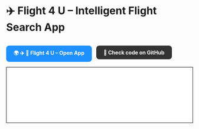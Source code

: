 # ✈️ Flight 4 U – Intelligent Flight Search App

<div style="display: flex; gap: 12px;">

  <a href="https://lotyappmy.streamlit.app/" 
     class="md-button md-button--primary" 
     style="background-color: #1E90FF; color: white; padding: 10px 20px; 
            border-radius: 8px; text-decoration: none; font-weight: bold; display: inline-flex; align-items: center; gap: 8px;">
    🌍 ✈️ 📱 Flight 4 U – Open App
  </a>

  <a href="https://github.com/KamilSemczuk13/Loty_app.git"
     class="md-button md-button--secondary" 
     style="background-color: #333; color: white; padding: 10px 20px; 
            border-radius: 8px; text-decoration: none; font-weight: bold; display: inline-flex; align-items: center; gap: 8px;">
    🐙 Check code on GitHub
  </a>

</div>



<iframe
    id="content"
    src="loty_ENG.html"
    width="100%"
    style="border:1px solid black;overflow:hidden;"
></iframe>
<script>
function resizeIframeToFitContent(iframe) {
    iframe.style.height = (iframe.contentWindow.document.documentElement.scrollHeight + 50) + "px";
    iframe.contentDocument.body.style["overflow"] = 'hidden';
}
window.addEventListener('load', function() {
    var iframe = document.getElementById('content');
    resizeIframeToFitContent(iframe);
});
window.addEventListener('resize', function() {
    var iframe = document.getElementById('content');
    resizeIframeToFitContent(iframe);
});
</script>